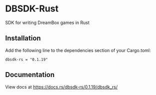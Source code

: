 # DBSDK-Rust
SDK for writing DreamBox games in Rust

## Installation
Add the following line to the dependencies section of your Cargo.toml:

```
dbsdk-rs = "0.1.19"
```

## Documentation
View docs at https://docs.rs/dbsdk-rs/0.1.19/dbsdk_rs/